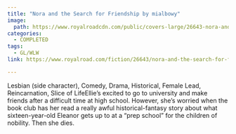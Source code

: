```yaml
---
title: "Nora and the Search for Friendship by mialbowy"
image:
  path: https://www.royalroadcdn.com/public/covers-large/26643-nora-and-the-search-for-friendship.jpg
categories:
  - COMPLETED
tags:
  - GL/WLW
link: https://www.royalroad.com/fiction/26643/nora-and-the-search-for-friendship

---
```

Lesbian (side character), Comedy, Drama, Historical, Female Lead, Reincarnation, Slice of LifeEllie’s excited to go to university and make friends after a difficult time at high school. However, she’s worried when the book club has her read a really awful historical-fantasy story about what sixteen-year-old Eleanor gets up to at a “prep school” for the children of nobility. Then she dies.

